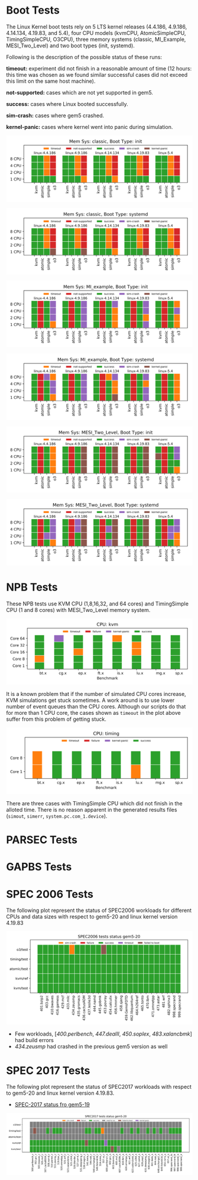 # Boot Tests

The Linux Kernel boot tests rely on 5 LTS kernel releases (4.4.186, 4.9.186, 4.14.134, 4.19.83, and 5.4), four CPU models (kvmCPU, AtomicSimpleCPU, TimingSimpleCPU, O3CPU), three memory systems (classic, MI_Example, MESI_Two_Level) and two boot types (init, systemd).

Following is the description of the possible status of these runs:

**timeout:** experiment did not finish in a reasonable amount of time (12 hours: this time was chosen as we found similar successful cases did not exceed this limit on the same host machine).

**not-supported:** cases which are not yet supported in gem5.

**success:** cases where Linux booted successfully.

**sim-crash:** cases where gem5 crashed.

**kernel-panic:** cases where kernel went into panic during simulation.


![Boot Tests Status with Classic Memory and init Boot](status-plots/boot_classic_init.png)

![Boot Tests Status with Classic Memory and systemd Boot](status-plots/boot_classic_systemd.png)

![Boot Tests Status with MI_Example Memory and init Boot](status-plots/boot_MI_example_init.png)

![Boot Tests Status with MI_Example Memory and systemd Boot](status-plots/boot_MI_example_systemd.png)

![Boot Tests Status with MESI_Two_Level Memory and init Boot](status-plots/boot_MESI_Two_Level_init.png)

![Boot Tests Status with MESI_Two_Level Memory and systemd Boot](status-plots/boot_MESI_Two_Level_systemd.png)


# NPB Tests

These NPB tests use KVM CPU (1,8,16,32, and 64 cores) and TimingSimple CPU (1 and 8 cores) with MESI_Two_Level memory system.

![NPB Status with KVM CPU](status-plots/npb_multicore_kvm.png)

It is a known problem that if the number of simulated CPU cores increase, KVM simulations get stuck sometimes.
A work around is to use lower number of event queues than the CPU cores.
Although our scripts do that for more than 1 CPU core, the cases shown as `timeout` in the plot above
suffer from this problem of getting stuck.

![NPB Status with TimingSimple CPU](status-plots/npb_multicore_timing.png)

There are three cases with TimingSimple CPU which did not finish in the alloted time.
There is no reason apparent in the generated results files (`simout`, `simerr`, `system.pc.com_1.device`).

# PARSEC Tests

# GAPBS Tests

# SPEC 2006 Tests

The following plot represent the status of SPEC2006 workloads for different CPUs and data sizes with respect to gem5-20 and linux kernel version 4.19.83

![SPEC-2006 status fro gem5-20 ](status-plots/spec2006_gem5-20_status.png)

* Few workloads, [_400.perlbench_, _447.dealII_, _450.soplex_, _483.xalancbmk_] had build errors
* _434.zeusmp_ had crashed in the previous gem5 version as well

# SPEC 2017 Tests

The following plot represent the status of SPEC2017 workloads with respect to gem5-20 and linux kernel version 4.19.83.

* [SPEC-2017 status fro gem5-19 ](https://gem5art.readthedocs.io/en/latest/tutorials/spec2017-tutorial.html#appendix-i-working-spec-2017-benchmarks-x-cpu-model-matrix)

![SPEC-2017 status fro gem5-20 ](status-plots/spec2017_gem5-20_status.png)
